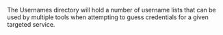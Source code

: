 The Usernames directory will hold a number of username lists that can be used by multiple tools when attempting to guess credentials for a given targeted service.
